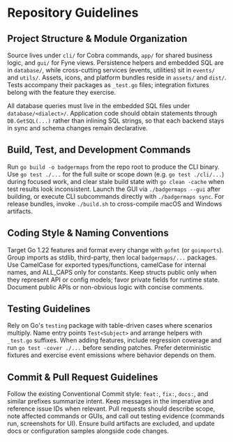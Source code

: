 # Repository Guidelines

## Project Structure & Module Organization
Source lives under `cli/` for Cobra commands, `app/` for shared business logic, and `gui/` for Fyne views. Persistence helpers and embedded SQL are in `database/`, while cross-cutting services (events, utilities) sit in `events/` and `utils/`. Assets, icons, and platform bundles reside in `assets/` and `dist/`. Tests accompany their packages as `_test.go` files; integration fixtures belong with the feature they exercise.

All database queries must live in the embedded SQL files under `database/<dialect>/`. Application code should obtain statements through `DB.GetSQL(...)` rather than inlining SQL strings, so that each backend stays in sync and schema changes remain declarative.

## Build, Test, and Development Commands
Run `go build -o badgermaps` from the repo root to produce the CLI binary. Use `go test ./...` for the full suite or scope down (e.g. `go test ./cli/...`) during focused work, and clear stale build state with `go clean -cache` when test results look inconsistent. Launch the GUI via `./badgermaps --gui` after building, or execute CLI subcommands directly with `./badgermaps sync`. For release bundles, invoke `./build.sh` to cross-compile macOS and Windows artifacts.

## Coding Style & Naming Conventions
Target Go 1.22 features and format every change with `gofmt` (or `goimports`). Group imports as stdlib, third-party, then local `badgermaps/...` packages. Use CamelCase for exported types/functions, camelCase for internal names, and ALL_CAPS only for constants. Keep structs public only when they represent API or config models; favor private fields for runtime state. Document public APIs or non-obvious logic with concise comments.

## Testing Guidelines
Rely on Go's `testing` package with table-driven cases where scenarios multiply. Name entry points `Test<Subject>` and arrange helpers with `_test.go` suffixes. When adding features, include regression coverage and run `go test -cover ./...` before sending patches. Prefer deterministic fixtures and exercise event emissions where behavior depends on them.

## Commit & Pull Request Guidelines
Follow the existing Conventional Commit style: `feat:`, `fix:`, `docs:`, and similar prefixes summarize intent. Keep messages in the imperative and reference issue IDs when relevant. Pull requests should describe scope, note affected commands or GUIs, and call out testing evidence (commands run, screenshots for UI). Ensure build artifacts are excluded, and update docs or configuration samples alongside code changes.
